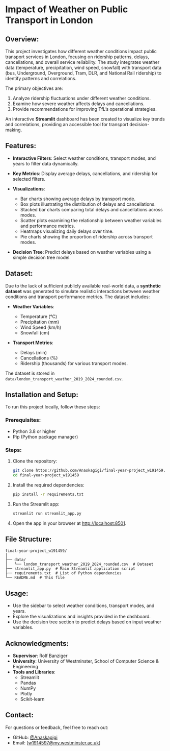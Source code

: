 
# **Impact of Weather on Public Transport in London**

## **Overview**:
This project investigates how different weather conditions impact public transport services in London, focusing on ridership patterns, delays, cancellations, and overall service reliability. The study integrates weather data (temperature, precipitation, wind speed, snowfall) with transport data (bus, Underground, Overground, Tram, DLR, and National Rail ridership) to identify patterns and correlations.

The primary objectives are:
1. Analyze ridership fluctuations under different weather conditions.
2. Examine how severe weather affects delays and cancellations.
3. Provide recommendations for improving TfL’s operational strategies.

An interactive **Streamlit** dashboard has been created to visualize key trends and correlations, providing an accessible tool for transport decision-making.

## **Features**:

- **Interactive Filters**: Select weather conditions, transport modes, and years to filter data dynamically.
- **Key Metrics**: Display average delays, cancellations, and ridership for selected filters.
- **Visualizations**:
  - Bar charts showing average delays by transport mode.
  - Box plots illustrating the distribution of delays and cancellations.
  - Stacked bar charts comparing total delays and cancellations across modes.
  - Scatter plots examining the relationship between weather variables and performance metrics.
  - Heatmaps visualizing daily delays over time.
  - Pie charts showing the proportion of ridership across transport modes.
  
- **Decision Tree**: Predict delays based on weather variables using a simple decision tree model.

## **Dataset**:
Due to the lack of sufficient publicly available real-world data, a **synthetic dataset** was generated to simulate realistic interactions between weather conditions and transport performance metrics. The dataset includes:

- **Weather Variables**:
  - Temperature (°C)
  - Precipitation (mm)
  - Wind Speed (km/h)
  - Snowfall (cm)
  
- **Transport Metrics**:
  - Delays (min)
  - Cancellations (%)
  - Ridership (thousands) for various transport modes.

The dataset is stored in `data/london_transport_weather_2019_2024_rounded.csv`.

## **Installation and Setup**:
To run this project locally, follow these steps:

### **Prerequisites**:
- Python 3.8 or higher
- Pip (Python package manager)

### **Steps**:
1. Clone the repository:
    ```bash
    git clone https://github.com/Anaskagigi/final-year-project_w191459.git
    cd final-year-project_w191459
    ```

2. Install the required dependencies:
    ```bash
    pip install -r requirements.txt
    ```

3. Run the Streamlit app:
    ```bash
    streamlit run streamlit_app.py
    ```

4. Open the app in your browser at [http://localhost:8501](http://localhost:8501).

## **File Structure**:
```plaintext
final-year-project_w191459/
│
├── data/
│   └── london_transport_weather_2019_2024_rounded.csv  # Dataset
├── streamlit_app.py  # Main Streamlit application script
├── requirements.txt  # List of Python dependencies
└── README.md  # This file
```

## **Usage**:
- Use the sidebar to select weather conditions, transport modes, and years.
- Explore the visualizations and insights provided in the dashboard.
- Use the decision tree section to predict delays based on input weather variables.


## **Acknowledgments**:
- **Supervisor**: Rolf Banziger
- **University**: University of Westminster, School of Computer Science & Engineering
- **Tools and Libraries**:
  - Streamlit
  - Pandas
  - NumPy
  - Plotly
  - Scikit-learn

## **Contact**:
For questions or feedback, feel free to reach out:

- GitHub: [@Anaskagigi](https://github.com/Anaskagigi)
- Email: [w1914597@my.westminster.ac.uk]

